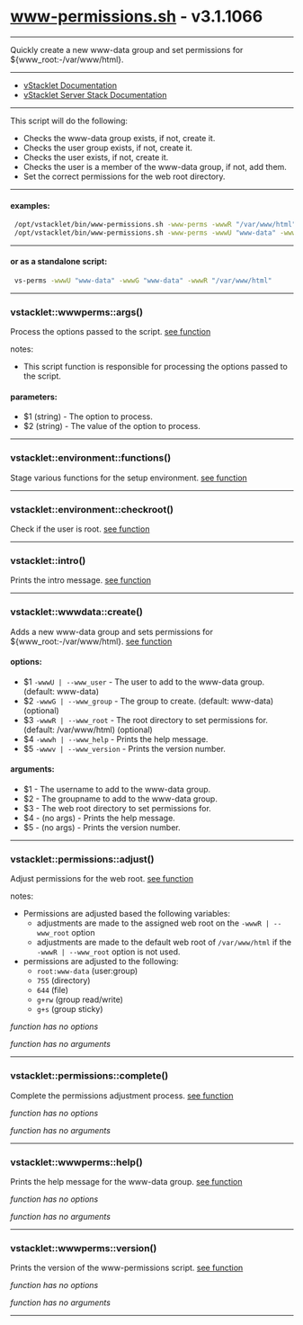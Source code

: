 # www-permissions.sh - v3.1.1066


---

Quickly create a new www-data group and set permissions for
${www_root:-/var/www/html}.

---

- [vStacklet Documentation](https://github.com/JMSDOnline/vstacklet/blob/development/docs/setup/vstacklet.sh.md)
- [vStacklet Server Stack Documentation](https://github.com/JMSDOnline/vstacklet/blob/development/docs/setup/vstacklet-server-stack.sh.md)

---

This script will do the following:
- Checks the www-data group exists, if not, create it.
- Checks the user group exists, if not, create it.
- Checks the user exists, if not, create it.
- Checks the user is a member of the www-data group, if not, add them.
- Set the correct permissions for the web root directory.

---

#### examples:
```bash
 /opt/vstacklet/bin/www-permissions.sh -www-perms -wwwR "/var/www/html"
 /opt/vstacklet/bin/www-permissions.sh -www-perms -wwwU "www-data" -wwwG "www-data" -wwwR "/var/www/html"
```

---

#### or as a standalone script:
```bash
 vs-perms -wwwU "www-data" -wwwG "www-data" -wwwR "/var/www/html"
```

---



### vstacklet::wwwperms::args()

Process the options passed to the script. [see function](https://github.com/JMSDOnline/vstacklet/blob/development/bin/www-permissions.sh#L66-L107)

notes:
- This script function is responsible for processing the options passed to the
script.

#### parameters:

-  $1 (string) - The option to process.
-  $2 (string) - The value of the option to process.

---

### vstacklet::environment::functions()

Stage various functions for the setup environment. [see function](https://github.com/JMSDOnline/vstacklet/blob/development/bin/www-permissions.sh#L114-L193)

---

### vstacklet::environment::checkroot()

Check if the user is root. [see function](https://github.com/JMSDOnline/vstacklet/blob/development/bin/www-permissions.sh#L200-L205)

---

### vstacklet::intro()

Prints the intro message. [see function](https://github.com/JMSDOnline/vstacklet/blob/development/bin/www-permissions.sh#L212-L223)

---

### vstacklet::wwwdata::create()

Adds a new www-data group and sets permissions for ${www_root:-/var/www/html}. [see function](https://github.com/JMSDOnline/vstacklet/blob/development/bin/www-permissions.sh#L240-L271)

#### options:

-  $1 `-wwwU | --www_user` - The user to add to the www-data group. (default: www-data)
-  $2 `-wwwG | --www_group` - The group to create. (default: www-data) (optional)
-  $3 `-wwwR | --www_root` - The root directory to set permissions for. (default: /var/www/html) (optional)
-  $4 `-wwwh | --www_help` - Prints the help message.
-  $5 `-wwwv | --www_version` - Prints the version number.

#### arguments:

-  $1 - The username to add to the www-data group.
-  $2 - The groupname to add to the www-data group.
-  $3 - The web root directory to set permissions for.
-  $4 - (no args) - Prints the help message.
-  $5 - (no args) - Prints the version number.

---

### vstacklet::permissions::adjust()

Adjust permissions for the web root. [see function](https://github.com/JMSDOnline/vstacklet/blob/development/bin/www-permissions.sh#L293-L331)

notes:
- Permissions are adjusted based the following variables:
  - adjustments are made to the assigned web root on the `-wwwR | --www_root`
   option
  - adjustments are made to the default web root of `/var/www/html`
  if the `-wwwR | --www_root` option is not used.
- permissions are adjusted to the following:
  - `root:www-data` (user:group)
  - `755` (directory)
  - `644` (file)
  - `g+rw` (group read/write)
  - `g+s` (group sticky)

*function has no options*

*function has no arguments*

---

### vstacklet::permissions::complete()

Complete the permissions adjustment process. [see function](https://github.com/JMSDOnline/vstacklet/blob/development/bin/www-permissions.sh#L340-L343)

*function has no options*

*function has no arguments*

---

### vstacklet::wwwperms::help()

Prints the help message for the www-data group. [see function](https://github.com/JMSDOnline/vstacklet/blob/development/bin/www-permissions.sh#L352-L389)

*function has no options*

*function has no arguments*

---

### vstacklet::wwwperms::version()

Prints the version of the www-permissions script. [see function](https://github.com/JMSDOnline/vstacklet/blob/development/bin/www-permissions.sh#L398-L405)

*function has no options*

*function has no arguments*

---


